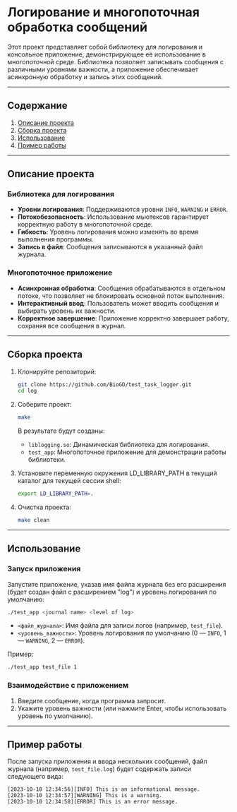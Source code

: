 # Логирование и многопоточная обработка сообщений

Этот проект представляет собой библиотеку для логирования и консольное приложение, демонстрирующее её использование в многопоточной среде. Библиотека позволяет записывать сообщения с различными уровнями важности, а приложение обеспечивает асинхронную обработку и запись этих сообщений.

---

## Содержание
1. [Описание проекта](#описание-проекта)
2. [Сборка проекта](#сборка-проекта)
3. [Использование](#использование)
4. [Пример работы](#пример-работы)

---

## Описание проекта

### Библиотека для логирования
- **Уровни логирования**: Поддерживаются уровни `INFO`, `WARNING` и `ERROR`.
- **Потокобезопасность**: Использование мьютексов гарантирует корректную работу в многопоточной среде.
- **Гибкость**: Уровень логирования можно изменять во время выполнения программы.
- **Запись в файл**: Сообщения записываются в указанный файл журнала.

### Многопоточное приложение
- **Асинхронная обработка**: Сообщения обрабатываются в отдельном потоке, что позволяет не блокировать основной поток выполнения.
- **Интерактивный ввод**: Пользователь может вводить сообщения и выбирать уровень их важности.
- **Корректное завершение**: Приложение корректно завершает работу, сохраняя все сообщения в журнал.

---

## Сборка проекта

1. Клонируйте репозиторий:
   ```bash
   git clone https://github.com/BioGD/test_task_logger.git
   cd log
   ```

2. Соберите проект:
   ```bash
   make
   ```
   В результате будут созданы:
   - `liblogging.so`: Динамическая библиотека для логирования.
   - `test_app`: Многопоточное приложение для демонстрации работы библиотеки.

3. Установите переменную окружения LD_LIBRARY_PATH в текущий каталог для текущей сессии shell:
   ```bash
   export LD_LIBRARY_PATH=.
   ```

4. Очистка проекта:
   ```bash
   make clean
   ```

---

## Использование

### Запуск приложения
Запустите приложение, указав имя файла журнала без его расширения (будет создан файл с расширением "log") и уровень логирования по умолчанию:
```bash
./test_app <journal name> <level of log>
```
- `<файл_журнала>`: Имя файла для записи логов (например, `test_file`).
- `<уровень_важности>`: Уровень логирования по умолчанию (0 — `INFO`, 1 — `WARNING`, 2 — `ERROR`).

Пример:
```bash
./test_app test_file 1
```

### Взаимодействие с приложением
1. Введите сообщение, когда программа запросит.
2. Укажите уровень важности (или нажмите Enter, чтобы использовать уровень по умолчанию).

---

## Пример работы

После запуска приложения и ввода нескольких сообщений, файл журнала (например, `test_file.log`) будет содержать записи следующего вида:
```
[2023-10-10 12:34:56][INFO] This is an informational message.
[2023-10-10 12:34:57][WARNING] This is a warning.
[2023-10-10 12:34:58][ERROR] This is an error message.
